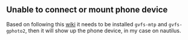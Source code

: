 ## Unable to connect or mount phone device
Based on following this [wiki](https://wiki.archlinux.org/title/File_manager_functionality#Mounting) it needs to be installed `gvfs-mtp` and `gvfs-gphoto2`, then it will show up the phone device, in my case on nautilus. 